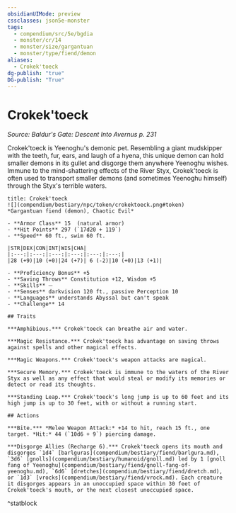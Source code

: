 ```yaml
---
obsidianUIMode: preview
cssclasses: json5e-monster
tags:
  - compendium/src/5e/bgdia
  - monster/cr/14
  - monster/size/gargantuan
  - monster/type/fiend/demon
aliases:
  - Crokek'toeck
dg-publish: "true"
DG-publish: "True"
---
```

# Crokek'toeck
*Source: Baldur's Gate: Descent Into Avernus p. 231*  

Crokek'toeck is Yeenoghu's demonic pet. Resembling a giant mudskipper with the teeth, fur, ears, and laugh of a hyena, this unique demon can hold smaller demons in its gullet and disgorge them anywhere Yeenoghu wishes. Immune to the mind-shattering effects of the River Styx, Crokek'toeck is often used to transport smaller demons (and sometimes Yeenoghu himself) through the Styx's terrible waters.

```ad-statblock
title: Crokek'toeck
![](compendium/bestiary/npc/token/crokektoeck.png#token)
*Gargantuan fiend (demon), Chaotic Evil*

- **Armor Class** 15  (natural armor)
- **Hit Points** 297 (`17d20 + 119`)
- **Speed** 60 ft., swim 60 ft.

|STR|DEX|CON|INT|WIS|CHA|
|:---:|:---:|:---:|:---:|:---:|:---:|
|28 (+9)|10 (+0)|24 (+7)| 6 (-2)|10 (+0)|13 (+1)|

- **Proficiency Bonus** +5
- **Saving Throws** Constitution +12, Wisdom +5
- **Skills** ⏤
- **Senses** darkvision 120 ft., passive Perception 10
- **Languages** understands Abyssal but can't speak
- **Challenge** 14

## Traits

***Amphibious.*** Crokek'toeck can breathe air and water.

***Magic Resistance.*** Crokek'toeck has advantage on saving throws against spells and other magical effects.

***Magic Weapons.*** Crokek'toeck's weapon attacks are magical.

***Secure Memory.*** Crokek'toeck is immune to the waters of the River Styx as well as any effect that would steal or modify its memories or detect or read its thoughts.

***Standing Leap.*** Crokek'toeck's long jump is up to 60 feet and its high jump is up to 30 feet, with or without a running start.

## Actions

***Bite.*** *Melee Weapon Attack:* +14 to hit, reach 15 ft., one target. *Hit:* 44 (`10d6 + 9`) piercing damage.

***Disgorge Allies (Recharge 6).*** Crokek'toeck opens its mouth and disgorges `1d4` [barlguras](compendium/bestiary/fiend/barlgura.md), `3d6` [gnolls](compendium/bestiary/humanoid/gnoll.md) led by 1 [gnoll fang of Yeenoghu](compendium/bestiary/fiend/gnoll-fang-of-yeenoghu.md), `6d6` [dretches](compendium/bestiary/fiend/dretch.md), or `1d3` [vrocks](compendium/bestiary/fiend/vrock.md). Each creature it disgorges appears in an unoccupied space within 30 feet of Crokek'toeck's mouth, or the next closest unoccupied space.
```
^statblock
